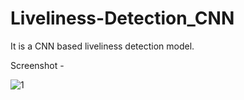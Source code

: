 # Liveliness-Detection_CNN
It is a CNN based liveliness detection model.

Screenshot -

![1](https://user-images.githubusercontent.com/42066791/117536350-316f1800-b018-11eb-886d-dce167ca95af.png)
